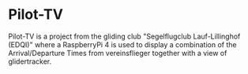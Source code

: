 # Pilot-TV
Pilot-TV is a project from the gliding club "Segelflugclub Lauf-Lillinghof (EDQI)" where a RaspberryPi 4 is used to display a combination of the Arrival/Departure Times from vereinsflieger together with a view of glidertracker. 
